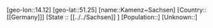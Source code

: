 ﻿---
location: [51.25,14.12]
type: City
tags:
- geo/City


SpocWebEntityId: 31282
isDeleted: false
confidential: public

---
[geo-lon::14.12]
[geo-lat::51.25]
[name::Kamenz~Sachsen]
[Country::[[Germany]]]
[State :: [[../../Sachsen]] ]
[Population::]
[Unknown::]

